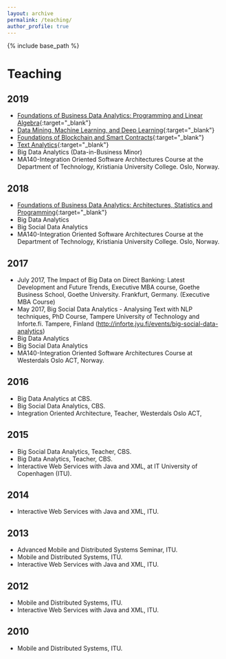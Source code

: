 ```yaml
---
layout: archive
permalink: /teaching/
author_profile: true
---
```


{% include base_path %}

Teaching
=======

2019
----
* [Foundations of Business Data Analytics: Programming and Linear Algebra](https://kursuskatalog.cbs.dk/2019-2020/KAN-CDASO1930U.aspx){:target="_blank"}
* [Data Mining, Machine Learning, and Deep Learning](https://kursuskatalog.cbs.dk/2019-2020/KAN-CDASO2020U.aspx){:target="_blank"}
* [Foundations of Blockchain and Smart Contracts](https://kursuskatalog.cbs.dk/2019-2020/KAN-CDASV1905U.aspx){:target="_blank"}
* [Text Analytics](https://kursuskatalog.cbs.dk/2019-2020/KAN-CDASO2030U.aspx){:target="_blank"}
* Big Data Analytics (Data-in-Business Minor)
* MA140-Integration Oriented Software Architectures Course at the Department of Technology, Kristiania University College. Oslo, Norway.


2018
-----
* [Foundations of Business Data Analytics: Architectures, Statistics and Programming](https://kursuskatalog.cbs.dk/2018-2019/KAN-CDASO1030U.aspx){:target="_blank"}
* Big Data Analytics
* Big Social Data Analytics
* MA140-Integration Oriented Software Architectures Course at the Department of Technology, Kristiania University College. Oslo, Norway.



2017
-----

* July 2017, The Impact of Big Data on Direct Banking: Latest Development and Future Trends, Executive MBA course, Goethe Business School, Goethe University.
Frankfurt, Germany. (Executive MBA Course)
* May 2017, Big Social Data Analytics - Analysing Text with NLP techniques, PhD Course, Tampere University of Technology and Inforte.fi.
Tampere, Finland (http://inforte.jyu.fi/events/big-social-data-analytics)
* Big Data Analytics
* Big Social Data Analytics
* MA140-Integration Oriented Software Architectures Course at Westerdals Oslo ACT, Norway.

2016
------
* Big Data Analytics at CBS.
* Big Social Data Analytics, CBS.
* Integration Oriented Architecture, Teacher, Westerdals Oslo ACT,

2015
----

* Big Social Data Analytics, Teacher, CBS.
* Big Data Analytics, Teacher, CBS.
* Interactive Web Services with Java and XML, at IT University of Copenhagen (ITU).

2014
-----

* Interactive Web Services with Java and XML, ITU.

2013
----

* Advanced Mobile and Distributed Systems Seminar, ITU.
* Mobile and Distributed Systems,  ITU.
* Interactive Web Services with Java and XML, ITU.

2012
----

* Mobile and Distributed Systems,  ITU.
* Interactive Web Services with Java and XML, ITU.

2010
----

* Mobile and Distributed Systems,  ITU.
